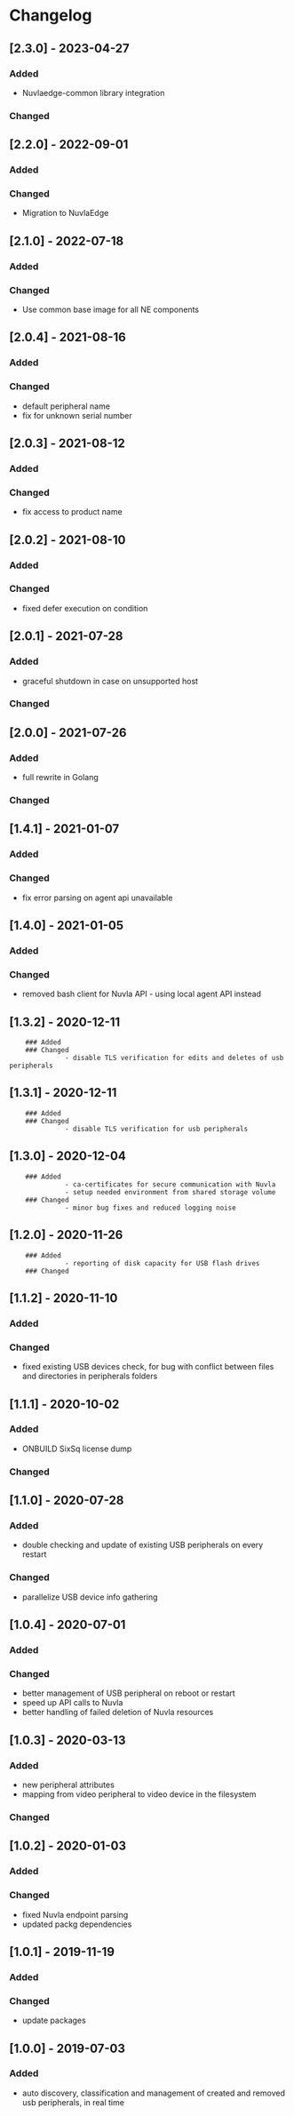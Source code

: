 # Changelog
## [2.3.0] - 2023-04-27
### Added
- Nuvlaedge-common library integration
### Changed
## [2.2.0] - 2022-09-01
### Added
### Changed
 - Migration to NuvlaEdge
## [2.1.0] - 2022-07-18
### Added
### Changed
 - Use common base image for all NE components
## [2.0.4] - 2021-08-16
### Added
### Changed
 - default peripheral name
 - fix for unknown serial number
## [2.0.3] - 2021-08-12
### Added
### Changed
 - fix access to product name
## [2.0.2] - 2021-08-10
### Added
### Changed
 - fixed defer execution on condition
## [2.0.1] - 2021-07-28
### Added 
 - graceful shutdown in case on unsupported host
### Changed
## [2.0.0] - 2021-07-26
### Added 
 - full rewrite in Golang
### Changed
## [1.4.1] - 2021-01-07
### Added
### Changed
 - fix error parsing on agent api unavailable
## [1.4.0] - 2021-01-05
### Added
### Changed
 - removed bash client for Nuvla API - using local agent API instead
## [1.3.2] - 2020-12-11
        ### Added
        ### Changed
                  - disable TLS verification for edits and deletes of usb peripherals
## [1.3.1] - 2020-12-11
        ### Added
        ### Changed
                  - disable TLS verification for usb peripherals
## [1.3.0] - 2020-12-04
        ### Added 
                  - ca-certificates for secure communication with Nuvla 
                  - setup needed environment from shared storage volume
        ### Changed
                  - minor bug fixes and reduced logging noise
## [1.2.0] - 2020-11-26
        ### Added 
                  - reporting of disk capacity for USB flash drives
        ### Changed
## [1.1.2] - 2020-11-10
### Added
### Changed
- fixed existing USB devices check, for bug with conflict between files and directories in peripherals folders
## [1.1.1] - 2020-10-02
### Added 
- ONBUILD SixSq license dump
### Changed
## [1.1.0] - 2020-07-28
### Added 
- double checking and update of existing USB peripherals on every restart
### Changed
- parallelize USB device info gathering
## [1.0.4] - 2020-07-01
### Added
### Changed
- better management of USB peripheral on reboot or restart
- speed up API calls to Nuvla
- better handling of failed deletion of Nuvla resources
## [1.0.3] - 2020-03-13
### Added 
- new peripheral attributes 
- mapping from video peripheral to video device in the filesystem
### Changed
## [1.0.2] - 2020-01-03
### Added
### Changed
- fixed Nuvla endpoint parsing
- updated packg dependencies
## [1.0.1] - 2019-11-19
### Added
### Changed
- update packages
## [1.0.0] - 2019-07-03
### Added
  - auto discovery, classification and management of created and removed usb peripherals, in real time

